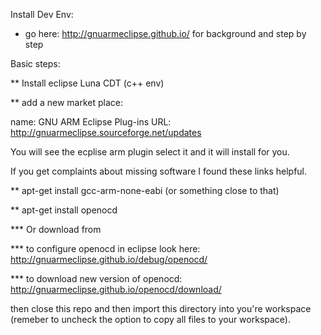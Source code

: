 Install Dev Env:
* go here:  http://gnuarmeclipse.github.io/ for background and step by step

Basic steps:

** Install eclipse Luna CDT (c++ env)

** add a new market place:  


name: GNU ARM Eclipse Plug-ins
URL: http://gnuarmeclipse.sourceforge.net/updates

You will see the ecplise arm plugin select it and it will install for you.

If you get complaints about missing software I found these links helpful.

** apt-get install gcc-arm-none-eabi (or something close to that)

** apt-get install openocd

*** Or download from 

*** to configure openocd in eclipse look here: http://gnuarmeclipse.github.io/debug/openocd/

*** to download new version of openocd:  http://gnuarmeclipse.github.io/openocd/download/


then close this repo and then import this directory into you're workspace (remeber to uncheck the option to copy all files to your workspace).

